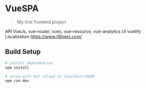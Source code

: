 # VueSPA

> My first frontend project

API
VueJs, vue-router, vuex, vue-resource, vue-analytics
UI
vuetify
Localization
https://www.i18next.com/


## Build Setup

``` bash
# install dependencies
npm install

# serve with hot reload at localhost:8080
npm run dev

```